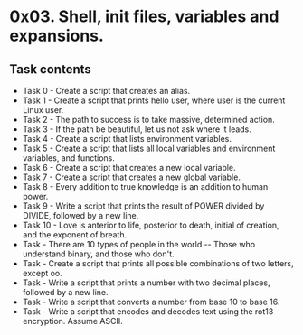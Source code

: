 # 0x03. Shell, init files, variables and expansions.
## Task contents
* Task 0 - Create a script that creates an alias.
* Task 1 - Create a script that prints hello user, where user is the current Linux user.
* Task 2 - The path to success is to take massive, determined action.
* Task 3 - If the path be beautiful, let us not ask where it leads.
* Task 4 - Create a script that lists environment variables.
* Task 5 - Create a script that lists all local variables and environment variables, and functions.
* Task 6 - Create a script that creates a new local variable.
* Task 7 - Create a script that creates a new global variable.
* Task 8 - Every addition to true knowledge is an addition to human power.
* Task 9 - Write a script that prints the result of POWER divided by DIVIDE, followed by a new line.
* Task 10 - Love is anterior to life, posterior to death, initial of creation, and the exponent of breath.
* Task - There are 10 types of people in the world -- Those who understand binary, and those who don't.
* Task - Create a script that prints all possible combinations of two letters, except oo.
* Task - Write a script that prints a number with two decimal places, followed by a new line.
* Task - Write a script that converts a number from base 10 to base 16.
* Task - Write a script that encodes and decodes text using the rot13 encryption. Assume ASCII.
